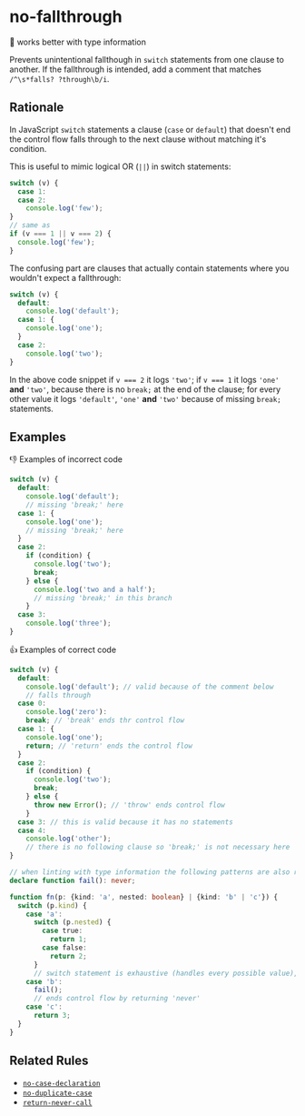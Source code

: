 # no-fallthrough

:mag_right: works better with type information

Prevents unintentional fallthough in `switch` statements from one clause to another. If the fallthrough is intended, add a comment that matches `/^\s*falls? ?through\b/i`.

## Rationale

In JavaScript `switch` statements a clause (`case` or `default`) that doesn't end the control flow falls through to the next clause without matching it's condition.

This is useful to mimic logical OR (`||`) in switch statements:

```ts
switch (v) {
  case 1:
  case 2:
    console.log('few');
}
// same as
if (v === 1 || v === 2) {
  console.log('few');
}
```

The confusing part are clauses that actually contain statements where you wouldn't expect a fallthrough:

```ts
switch (v) {
  default:
    console.log('default');
  case 1: {
    console.log('one');
  }
  case 2:
    console.log('two');
}
```

In the above code snippet if `v === 2` it logs `'two'`; if `v === 1` it logs `'one'` **and** `'two'`, because there is no `break;` at the end of the clause; for every other value it logs `'default'`, `'one'` **and** `'two'` because of missing `break;` statements.

## Examples

:thumbsdown: Examples of incorrect code

```ts
switch (v) {
  default:
    console.log('default');
    // missing 'break;' here
  case 1: {
    console.log('one');
    // missing 'break;' here
  }
  case 2:
    if (condition) {
      console.log('two');
      break;
    } else {
      console.log('two and a half');
      // missing 'break;' in this branch
    }
  case 3:
    console.log('three');
}
```

:thumbsup: Examples of correct code

```ts
switch (v) {
  default:
    console.log('default'); // valid because of the comment below
    // falls through
  case 0:
    console.log('zero'):
    break; // 'break' ends thr control flow
  case 1: {
    console.log('one');
    return; // 'return' ends the control flow
  }
  case 2:
    if (condition) {
      console.log('two');
      break;
    } else {
      throw new Error(); // 'throw' ends control flow
    }
  case 3: // this is valid because it has no statements
  case 4:
    console.log('other');
    // there is no following clause so 'break;' is not necessary here
}

// when linting with type information the following patterns are also recognized
declare function fail(): never;

function fn(p: {kind: 'a', nested: boolean} | {kind: 'b' | 'c'}) {
  switch (p.kind) {
    case 'a':
      switch (p.nested) {
        case true:
          return 1;
        case false:
          return 2;
      }
      // switch statement is exhaustive (handles every possible value), so there's no possibility to fall through
    case 'b':
      fail();
      // ends control flow by returning 'never'
    case 'c':
      return 3;
  }
}
```

## Related Rules

* [`no-case-declaration`](no-case-declaration.md)
* [`no-duplicate-case`](no-duplicate-case.md)
* [`return-never-call`](return-never-call.md)
